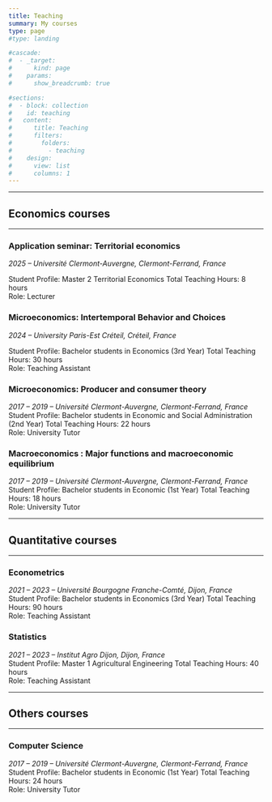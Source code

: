```yaml
---
title: Teaching
summary: My courses
type: page
#type: landing

#cascade:
#  - _target:
#      kind: page
#    params:
#      show_breadcrumb: true

#sections:
#  - block: collection
#    id: teaching
#   content:
#      title: Teaching
#      filters:
#        folders:
#          - teaching
#    design:
#      view: list
#      columns: 1
---
```


---
## Economics courses
---

### Application seminar: Territorial economics
*2025 – Université Clermont-Auvergne, Clermont-Ferrand, France*  

Student Profile: Master 2 Territorial Economics
Total Teaching Hours: 8 hours  
Role: Lecturer

### Microeconomics: Intertemporal Behavior and Choices 
*2024 – University Paris-Est Créteil, Créteil, France* 
  
Student Profile: Bachelor students in Economics (3rd Year) 
Total Teaching Hours: 30 hours  
Role: Teaching Assistant

### Microeconomics: Producer and consumer theory
*2017 – 2019 – Université Clermont-Auvergne, Clermont-Ferrand, France*   
Student Profile: Bachelor students in Economic and Social Administration (2nd Year) 
Total Teaching Hours: 22 hours  
Role: University Tutor

### Macroeconomics : Major functions and macroeconomic equilibrium  
*2017 – 2019 – Université Clermont-Auvergne, Clermont-Ferrand, France*   
Student Profile: Bachelor students in Economic (1st Year) 
Total Teaching Hours: 18 hours  
Role: University Tutor

---
## Quantitative courses
---

### Econometrics  
*2021 – 2023 – Université Bourgogne Franche-Comté, Dijon, France*   
Student Profile: Bachelor students in Economics (3rd Year) 
Total Teaching Hours: 90 hours  
Role: Teaching Assistant

### Statistics 
*2021 – 2023 – Institut Agro Dijon, Dijon, France*   
Student Profile: Master 1 Agricultural Engineering 
Total Teaching Hours: 40 hours  
Role: Teaching Assistant 

---
## Others courses
---

### Computer Science  
*2017 – 2019 – Université Clermont-Auvergne, Clermont-Ferrand, France*   
Student Profile: Bachelor students in Economic (1st Year) 
Total Teaching Hours: 24 hours  
Role: University Tutor

